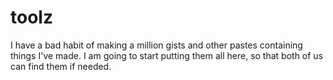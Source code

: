 # toolz

I have a bad habit of making a million gists and other pastes containing things I've made. I am going to start putting them all here, so that both of us can find them if needed.

